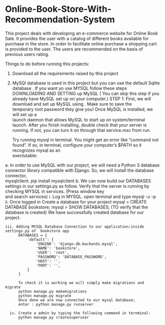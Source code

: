 # Online-Book-Store-With-Recommendation-System
This project deals with developing an e-commerce website for Online Book Sale. It provides the user with a catalog of different books available for purchase in the store. In order to facilitate online purchase a shopping cart is provided to the user. The users are recommended on the basis of previous users rating.

Things to do before running this projects:
1. Download all the requirements raised by this project
2. MySQl database is used in this project but you can use the default Sqlite database . If you want yo use MYSQL follow these steps
  DOWNLOADING AND SETTING up MySQL
  ( You can skip this step if you already have MySQL set up on your computer.)
      STEP 1: First, we will download and set up MySQL using . Make sure to save the    
              temporary 
              root password they give you! Once MySQL is installed, we will set up a  
              launch 
              daemon that allows MySQL to start up on system/terminal launch.
              After you finish installing, double check that your server is running. If               not, you 
              can turn it on through that service.msc from run.
      
      Try running mysql in terminal. You might get an error like “command not found”. If       so, in terminal, configure your computer’s $PATH so it recognizes mysql as an     
      exectutable:

  a. In order to use MySQL with our project, we will need a Python 3 database connector      library compatible with Django. So, we will install the database connector,    
     mysqlclient.
     pip install mysqlclient
  b. We can now build our DATABASES settings in our settings.py as follow.
      Verify that the server is running by checking MYSQL in services. (Press window key  
      and search services)
      i. Log in MYSQL.
         open terminal and type mysql -u -p
     ii. Once logged in Create a database for your project
          mysql > CREATE DATABASE bookstore;
          mysql > SHOW DATABASES; (TO verify that the database is created)
      We have successfully created database for our project. 
     
    iii. Adding MYSQL Database Connection to our application:inside settings.py of  bookstore app
          DATABASES = {
              'default': {
                  'ENGINE': 'django.db.backends.mysql',
                  'NAME': 'bookstore',
                  'USER': 'root', 
                  'PASSWORD': 'DATABASE_PASSWORD',
                  'HOST': '',
                  'PORT': '',
              }
          }

          To check it is working we will simply make migrations and migrate
          python manage.py makemigrations
          python manage.py migrate
          Once done we are now connected to our mysql database;
          enter : python manage.py runserver

      iv. Create a admin by typing the following command in ternminal:
          python manage.py createsuperuser
          

          
          


  

